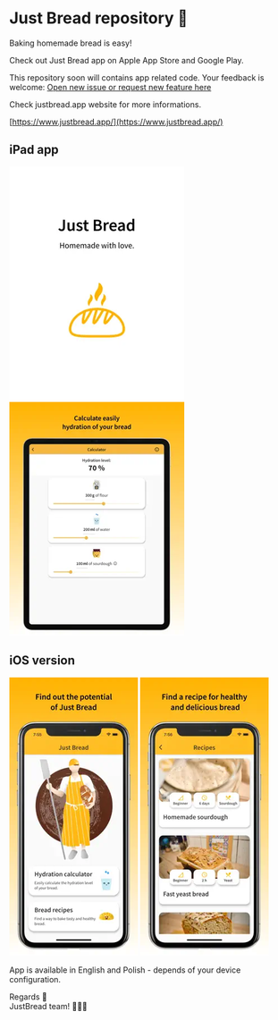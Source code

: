 # Just Bread repository 🥖

Baking homemade bread is easy!

Check out Just Bread app on Apple App Store and Google Play.

This repository soon will contains app related code. Your feedback is welcome: [Open new issue or request new feature here](https://github.com/niezdamy/just-bread/issues/new)

Check justbread.app website for more informations.

[https://www.justbread.app/](https://www.justbread.app/)

## iPad app

![ipadOS_splash](/assets/iPadOS_splash.webp)
![iPad_calc](/assets/iPadOS_calc.webp)

## iOS version

![ios_home](/assets/iOS_home.webp)
![ios_recipes](/assets/iOS_recipes.webp)

App is available in English and Polish - depends of your device configuration.

Regards 👋  
JustBread team! 🍞🍞🍞
